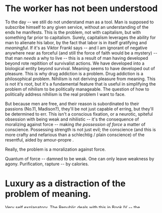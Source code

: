 # The worker has not been understood

To the day -- we still do not understand man as a tool. Man is supposed to subscribe himself to any given service, without an understanding of the ends he manifests. This is the problem, not with capitalism, but with something far prior to capitalism. Surely, capitalism leverages the ability for man to alienate his labor, by the fact that labor is in itself gratifying and *meaningful*. If it's as Viktor Frankl says -- and I am ignorant of negative anywhere near as forceful (and still the force of faith would be a mystery) -- that man *needs* a why to live -- this is a result of man having developed beyond rote repitition of survivalist actions. We have developed into a biological entity beyond survival. Meaning seems to have developed out of pleasure. This is why drug addiction is a problem. Drug addiction is a philosophical problem. Nihilism is not deriving pleasure from meaning. This is not it's root, but it's a fundamental feature that is useful in simplifying the problem of nihilism to be politically manageable. The question of how to politically address nihilism is the real problem I want to face. 

But because men are free, and their reason is subordinated to their passions (No.11, Madison?), they'll be not just capable of erring, but they'll be determined to err. This isn't a conscious fixation, or a neurotic, spiteful obsession with being weak and nihilistic -- it's the consequence of moralizing against force -- making *the possession of force* a matter of conscience. Possessing strength is not just evil; the conscience (and this is more crafty and nefarious than a schlechtig / plain conscience) of the resentful, aided by amour-propre . 

Really, the problem is a moralization against force.

Quantum of force -- damned to be weak. One can only leave weakness by agony. Purification, rapture -- by calories.

# Luxury as a distraction of the problem of meaning.

Very self explanatory. The Republic deals with this in Book IV -- the possibility of justice (whether it is possible/willable 'into being') depends on acting in moderation, which is already the mark of a rational being knowing how much is excess. I know *in respect of which goal* my actions [fall short of | exceed] the mark.


# Neither does the worker understand the one envisioning

What is the consequence of dreaming only of luxury? Immoderation, and therefore, the impossibility of justice. The money-making life is not by itself a life of justice, but what just man is poor? One can be fair only with what one has. Beggars cannot be fair. Some portion of the rich, too, are miserly. Workers who don't dream of generating value can't understand the owners, fair or unfair as they may be, which do generate value. All value is a dream which is transferred into its real equivalent.
